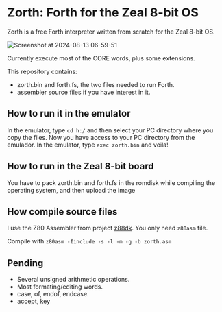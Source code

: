 # Zorth: Forth for the Zeal 8-bit OS
Zorth is a free Forth interpreter written from scratch for the Zeal 8-bit OS. 

![Screenshot at 2024-08-13 06-59-51](https://github.com/user-attachments/assets/dbbb56f1-df31-4f70-884e-5b439821c319)

Currently execute most of the CORE words, plus some extensions.

This repository contains:

- zorth.bin and forth.fs, the two files needed to run Forth.
- assembler source files if you have interest in it.

## How to run it in the emulator ##

In the emulator, type `cd h:/` and then select your PC directory where you copy the files.
Now you have access to your PC directory from the emulador.
In the emulator, type `exec zorth.bin` and voila!

## How to run in the Zeal 8-bit board ##

You have to pack zorth.bin and forth.fs in the romdisk while compiling the operating system, and then upload the image

## How compile source files ##

I use the Z80 Assembler from project [z88dk](https://github.com/z88dk/z88dk). You only need `z80asm` file.

Compile with `z80asm -Iinclude -s -l -m -g -b zorth.asm`

## Pending ##

- Several unsigned arithmetic operations.
- Most formating/editing words.
- case, of, endof, endcase.
- accept, key
